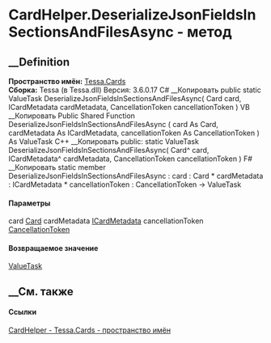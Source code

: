# CardHelper.DeserializeJsonFieldsInSectionsAndFilesAsync - метод
##  __Definition
 **Пространство имён:** [Tessa.Cards](N_Tessa_Cards.htm)  
 **Сборка:** Tessa (в Tessa.dll) Версия: 3.6.0.17
C# __Копировать
     public static ValueTask DeserializeJsonFieldsInSectionsAndFilesAsync(
    	Card card,
    	ICardMetadata cardMetadata,
    	CancellationToken cancellationToken
    )
VB __Копировать
     Public Shared Function DeserializeJsonFieldsInSectionsAndFilesAsync ( 
    	card As Card,
    	cardMetadata As ICardMetadata,
    	cancellationToken As CancellationToken
    ) As ValueTask
C++ __Копировать
     public:
    static ValueTask DeserializeJsonFieldsInSectionsAndFilesAsync(
    	Card^ card, 
    	ICardMetadata^ cardMetadata, 
    	CancellationToken cancellationToken
    )
F# __Копировать
     static member DeserializeJsonFieldsInSectionsAndFilesAsync : 
            card : Card * 
            cardMetadata : ICardMetadata * 
            cancellationToken : CancellationToken -> ValueTask 
#### Параметры
card [Card](T_Tessa_Cards_Card.htm)
cardMetadata [ICardMetadata](T_Tessa_Cards_ICardMetadata.htm)
cancellationToken
[CancellationToken](https://learn.microsoft.com/dotnet/api/system.threading.cancellationtoken)
#### Возвращаемое значение
[ValueTask](https://learn.microsoft.com/dotnet/api/system.threading.tasks.valuetask)
##  __См. также
#### Ссылки
[CardHelper - ](T_Tessa_Cards_CardHelper.htm)
[Tessa.Cards - пространство имён](N_Tessa_Cards.htm)
